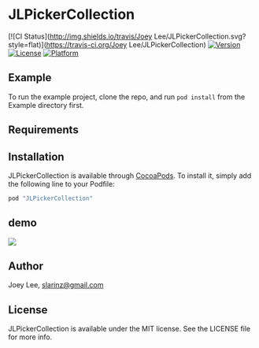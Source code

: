 # JLPickerCollection

[![CI Status](http://img.shields.io/travis/Joey Lee/JLPickerCollection.svg?style=flat)](https://travis-ci.org/Joey Lee/JLPickerCollection)
[![Version](https://img.shields.io/cocoapods/v/JLPickerCollection.svg?style=flat)](http://cocoapods.org/pods/JLPickerCollection)
[![License](https://img.shields.io/cocoapods/l/JLPickerCollection.svg?style=flat)](http://cocoapods.org/pods/JLPickerCollection)
[![Platform](https://img.shields.io/cocoapods/p/JLPickerCollection.svg?style=flat)](http://cocoapods.org/pods/JLPickerCollection)

## Example

To run the example project, clone the repo, and run `pod install` from the Example directory first.

## Requirements

## Installation

JLPickerCollection is available through [CocoaPods](http://cocoapods.org). To install
it, simply add the following line to your Podfile:

```ruby
pod "JLPickerCollection"
```

## demo

[![](https://raw.github.com/buhikon/JLPickerCollection/master/demo.gif)](https://raw.github.com/buhikon/JLPickerCollection/master/demo.gif)

## Author

Joey Lee, slarinz@gmail.com

## License

JLPickerCollection is available under the MIT license. See the LICENSE file for more info.
